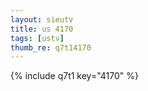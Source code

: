 ```yaml
--- 
layout: sieutv
title: us 4170
tags: [ustv]
thumb_re: q7t14170
---
```

{% include q7t1 key="4170" %} 
